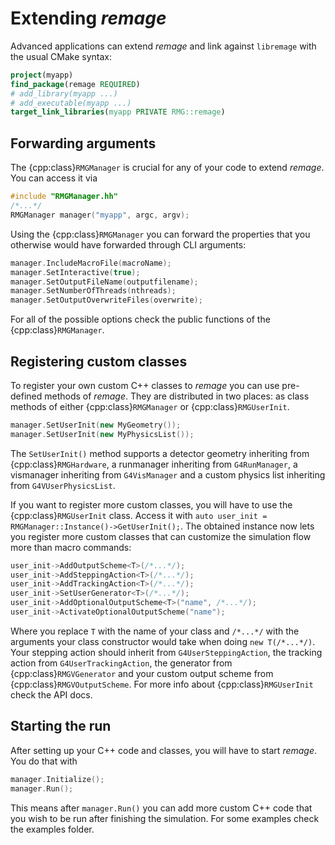 # Extending _remage_

Advanced applications can extend _remage_ and link against `libremage` with the
usual CMake syntax:

```cmake
project(myapp)
find_package(remage REQUIRED)
# add_library(myapp ...)
# add_executable(myapp ...)
target_link_libraries(myapp PRIVATE RMG::remage)
```

## Forwarding arguments

The {cpp:class}`RMGManager` is crucial for any of your code to extend _remage_.
You can access it via

```c++
#include "RMGManager.hh"
/*...*/
RMGManager manager("myapp", argc, argv);
```

Using the {cpp:class}`RMGManager` you can forward the properties that you
otherwise would have forwarded through CLI arguments:

```c++
manager.IncludeMacroFile(macroName);
manager.SetInteractive(true);
manager.SetOutputFileName(outputfilename);
manager.SetNumberOfThreads(nthreads);
manager.SetOutputOverwriteFiles(overwrite);
```

For all of the possible options check the public functions of the
{cpp:class}`RMGManager`.

## Registering custom classes

To register your own custom C++ classes to _remage_ you can use pre-defined
methods of _remage_. They are distributed in two places: as class methods of
either {cpp:class}`RMGManager` or {cpp:class}`RMGUserInit`.

```c++
manager.SetUserInit(new MyGeometry());
manager.SetUserInit(new MyPhysicsList());
```

The `SetUserInit()` method supports a detector geometry inheriting from
{cpp:class}`RMGHardware`, a runmanager inheriting from `G4RunManager`, a
vismanager inheriting from `G4VisManager` and a custom physics list inheriting
from `G4VUserPhysicsList`.

If you want to register more custom classes, you will have to use the
{cpp:class}`RMGUserInit` class. Access it with
`auto user_init = RMGManager::Instance()->GetUserInit();`. The obtained instance
now lets you register more custom classes that can customize the simulation flow
more than macro commands:

```c++
user_init->AddOutputScheme<T>(/*...*/);
user_init->AddSteppingAction<T>(/*...*/);
user_init->AddTrackingAction<T>(/*...*/);
user_init->SetUserGenerator<T>(/*...*/);
user_init->AddOptionalOutputScheme<T>("name", /*...*/);
user_init->ActivateOptionalOutputScheme("name");
```

Where you replace `T` with the name of your class and `/*...*/` with the
arguments your class constructor would take when doing `new T(/*...*/)`. Your
stepping action should inherit from `G4UserSteppingAction`, the tracking action
from `G4UserTrackingAction`, the generator from {cpp:class}`RMGVGenerator` and
your custom output scheme from {cpp:class}`RMGVOutputScheme`. For more info
about {cpp:class}`RMGUserInit` check the API docs.

## Starting the run

After setting up your C++ code and classes, you will have to start _remage_. You
do that with

```c++
manager.Initialize();
manager.Run();
```

This means after `manager.Run()` you can add more custom C++ code that you wish
to be run after finishing the simulation. For some examples check the examples
folder.
